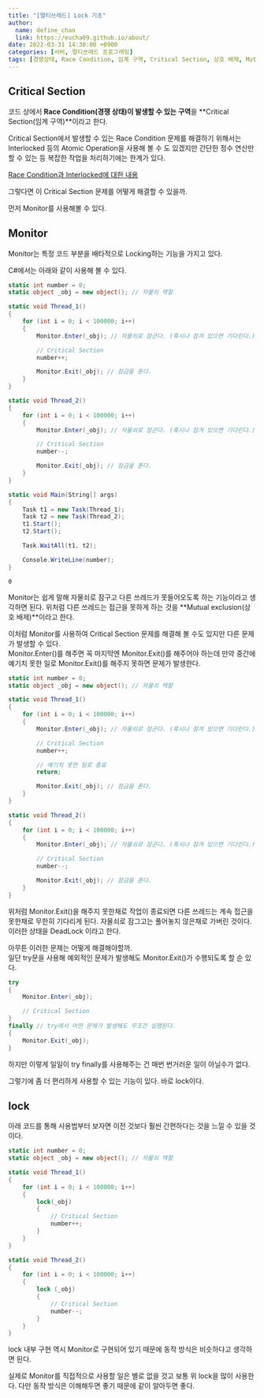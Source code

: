 ```yaml
---
title: "[멀티쓰레드] Lock 기초"
author:
  name: define_chan
  link: https://eucha09.github.io/about/
date: 2022-03-31 14:30:00 +0900
categories: [서버, 멀티쓰레드 프로그래밍]
tags: [경쟁상태, Race Condition, 임계 구역, Critical Section, 상호 배제, Mutual exclusion, DeadLock, Monitor, Lock]     # TAG names should always be lowercase
---
```


## **Critical Section**

코드 상에서 **Race Condition(경쟁 상태)이 발생할 수 있는 구역**을 **Critical Section(임계 구역)**이라고 한다.

Critical Section에서 발생할 수 있는 Race Condition 문제를 해결하기 위해서는 Interlocked 등의 Atomic Operation을 사용해 볼 수 도 있겠지만 간단한 정수 연산만 할 수 있는 등 복잡한 작업을 처리하기에는 한계가 있다.

[Race Condition과 Interlocked에 대한 내용](https://eucha09.github.io/posts/Interlocked/)

그렇다면 이 Critical Section 문제를 어떻게 해결할 수 있을까.

먼저 Monitor를 사용해볼 수 있다.

## **Monitor**

Monitor는 특정 코드 부분을 배타적으로 Locking하는 기능을 가지고 있다.

C#에서는 아래와 같이 사용해 볼 수 있다.

```cs
static int number = 0;
static object _obj = new object(); // 자물쇠 역할

static void Thread_1()
{
    for (int i = 0; i < 100000; i++)
    {
        Monitor.Enter(_obj); // 자물쇠로 잠군다. (혹시나 잠겨 있으면 기다린다.)

        // Critical Section
        number++;

        Monitor.Exit(_obj); // 잠금을 푼다.
    }
}

static void Thread_2()
{
    for (int i = 0; i < 100000; i++)
    {
        Monitor.Enter(_obj); // 자물쇠로 잠군다. (혹시나 잠겨 있으면 기다린다.)

        // Critical Section
        number--;

        Monitor.Exit(_obj); // 잠금을 푼다.
    }
}

static void Main(String[] args)
{
    Task t1 = new Task(Thread_1);
    Task t2 = new Task(Thread_2);
    t1.Start();
    t2.Start();

    Task.WaitAll(t1, t2);

    Console.WriteLine(number);
}
```
```console
0
```

Monitor는 쉽게 말해 자물쇠로 잠구고 다른 쓰레드가 못들어오도록 하는 기능이라고 생각하면 된다. 위처럼 다른 쓰레드는 접근을 못하게 하는 것을 **Mutual exclusion(상호 배제)**이라고 한다.   

이처럼 Monitor를 사용하여 Critical Section 문제를 해결해 볼 수도 있지만 다른 문제가 발생할 수 있다.   
Monitor.Enter()를 해주면 꼭 마지막엔 Monitor.Exit()를 해주어야 하는데 만약 중간에 예기치 못한 일로 Monitor.Exit()를 해주지 못하면 문제가 발생한다.

```cs
static int number = 0;
static object _obj = new object(); // 자물쇠 역할

static void Thread_1()
{
    for (int i = 0; i < 100000; i++)
    {
        Monitor.Enter(_obj); // 자물쇠로 잠군다. (혹시나 잠겨 있으면 기다린다.)

        // Critical Section
        number++;

        // 예기치 못한 일로 종료
        return;

        Monitor.Exit(_obj); // 잠금을 푼다.
    }
}

static void Thread_2()
{
    for (int i = 0; i < 100000; i++)
    {
        Monitor.Enter(_obj); // 자물쇠로 잠군다. (혹시나 잠겨 있으면 기다린다.)

        // Critical Section
        number--;

        Monitor.Exit(_obj); // 잠금을 푼다.
    }
}
```

위처럼 Monitor.Exit()을 해주지 못한채로 작업이 종료되면 다른 쓰레드는 계속 접근을 못한채로 무한히 기다리게 된다. 자물쇠로 잠그고는 풀어놓지 않은채로 가버린 것이다. 이러한 상태을 DeadLock 이라고 한다.

아무튼 이러한 문제는 어떻게 해결해야할까.   
일단 try문을 사용해 예외적인 문제가 발생해도 Monitor.Exit()가 수행되도록 할 순 있다.

```cs
try
{
    Monitor.Enter(_obj);

    // Critical Section
}
finally // try에서 어떤 문제가 발생해도 무조건 실행된다.
{
    Monitor.Exit(_obj);
}
```

하지만 이렇게 일일이 try finally를 사용해주는 건 매번 번거러운 일이 아닐수가 없다.

그렇기에 좀 더 편리하게 사용할 수 있는 기능이 있다. 바로 lock이다.

## **lock**

아래 코드를 통해 사용법부터 보자면 이전 것보다 훨씬 간편하다는 것을 느낄 수 있을 것이다.

```cs
static int number = 0;
static object _obj = new object(); // 자물쇠 역할

static void Thread_1()
{
    for (int i = 0; i < 100000; i++)
    {
        lock(_obj)
        {
            // Critical Section
            number++;
        }
    }
}

static void Thread_2()
{
    for (int i = 0; i < 100000; i++)
    {
        lock (_obj)
        {
            // Critical Section
            number--;
        }
    }
}
```

lock 내부 구현 역시 Monitor로 구현되어 있기 때문에 동작 방식은 비슷하다고 생각하면 된다.

실제로 Monitor를 직접적으로 사용할 일은 별로 없을 것고 보통 위 lock을 많이 사용한다. 다만 동작 방식은 이해해두면 좋기 때문에 같이 알아두면 좋다.
